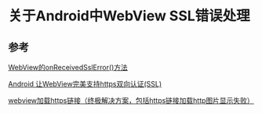 # 关于Android中WebView SSL错误处理





## 参考

[WebView的onReceivedSslError()方法](https://blog.csdn.net/lyl0530/article/details/104048047)

[Android 让WebView完美支持https双向认证(SSL)](https://blog.csdn.net/kpioneer123/article/details/51491739)

[webview加载https链接（终极解决方案，包括https链接加载http图片显示失败）](https://www.jianshu.com/p/56e2b0bf9ab2)

